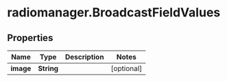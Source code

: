 # radiomanager.BroadcastFieldValues

## Properties
Name | Type | Description | Notes
------------ | ------------- | ------------- | -------------
**image** | **String** |  | [optional] 


